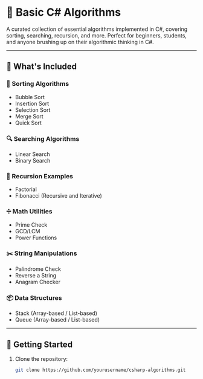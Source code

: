 # 🧠 Basic C# Algorithms

A curated collection of essential algorithms implemented in C#, covering sorting, searching, recursion, and more. Perfect for beginners, students, and anyone brushing up on their algorithmic thinking in C#.

---

## 📂 What's Included

### 🔢 Sorting Algorithms
- Bubble Sort  
- Insertion Sort  
- Selection Sort  
- Merge Sort  
- Quick Sort  

### 🔍 Searching Algorithms
- Linear Search  
- Binary Search  

### 🔁 Recursion Examples
- Factorial  
- Fibonacci (Recursive and Iterative)  

### ➗ Math Utilities
- Prime Check  
- GCD/LCM  
- Power Functions  

### ✂️ String Manipulations
- Palindrome Check  
- Reverse a String  
- Anagram Checker  

### 📦 Data Structures
- Stack (Array-based / List-based)  
- Queue (Array-based / List-based)  

---

## 🚀 Getting Started

1. Clone the repository:
   ```bash
   git clone https://github.com/yourusername/csharp-algorithms.git
